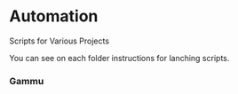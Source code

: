 # Automation
Scripts for Various Projects

You can see on each folder instructions for lanching scripts.

### Gammu

